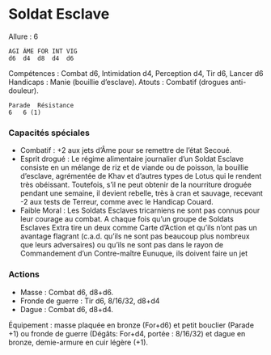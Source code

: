 # Soldat Esclave

Allure : 6

	AGI	ÂME	FOR	INT	VIG
	d6	d4	d8	d4	d6

Compétences : Combat d6, Intimidation d4, Perception d4, Tir d6, Lancer d6
Handicaps : Manie (bouillie d’esclave).
Atouts : Combatif (drogues anti-douleur).

	Parade	Résistance
	6	6 (1)

### Capacités spéciales
- Combatif  : +2 aux jets d’Âme pour se remettre de l’état Secoué.
- Esprit drogué : Le régime alimentaire journalier d’un Soldat Esclave consiste en un mélange de riz et de viande ou de poisson, la bouillie d’esclave, agrémentée de Khav et d’autres types de Lotus qui le rendent très obéissant. Toutefois, s’il ne peut obtenir de la nourriture droguée pendant une semaine, il devient rebelle, très à cran et sauvage, recevant -2 aux tests de Terreur, comme avec le Handicap Couard.
- Faible Moral : Les Soldats Esclaves tricarniens ne sont pas connus pour leur courage au combat. A chaque fois qu’un groupe de Soldats Esclaves Extra tire un deux comme Carte d’Action et qu’ils n’ont pas un avantage flagrant (c.a.d. qu’ils ne sont pas beaucoup plus nombreux que leurs adversaires) ou qu’ils ne sont pas dans le rayon de Commandement d’un Contre-maître Eunuque, ils doivent faire un jet

### Actions
- Masse : Combat d6, d8+d6.
- Fronde de guerre : Tir d6, 8/16/32, d8+d4
- Dague : Combat d6, d8+d4.

Équipement : masse plaquée en bronze (For+d6) et petit bouclier (Parade +1) ou fronde de guerre (Dégâts: For+d4, portée : 8/16/32) et dague en bronze, demie-armure en cuir légère (+1).
